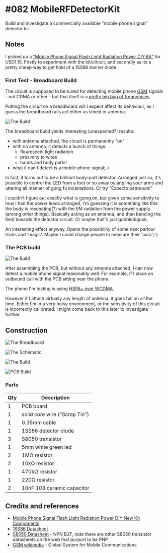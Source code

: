 # #082 MobileRFDetectorKit

Build and investigate a commercially available "mobile phone signal" detector kit


## Notes

I picked up a ["Mobile Phone Signal Flash Light Radiation Power DIY Kit"](https://www.aliexpress.com/item/Mobile-Phone-Signal-Flash-Light-Radiation-Power-DIY-New-Kit-Components/32298290064.html) for USD1.15. Firstly to experiment with the kit/circuit, and secondly as its a pretty cheap way to get hold of a 1SS86 barrier diode.

### First Test - Breadboard Build

The circuit is supposed to be tuned for detecting mobile phone [GSM](http://en.wikipedia.org/wiki/GSM) signals - not CDMA or other -
but that itself is a [pretty big bag of frequencies](http://en.wikipedia.org/wiki/GSM_frequency_bands).

Putting the circuit on a breadboard will I expect affect its behaviour, as I guess the breadboard rails act either as shield or antenna.

![The Build](./assets/MobileRFDetectorKit_breadboard.jpg?raw=true)

The breadboard build yields interesting (unexpected?) results:
* with antenna attached, the circuit is permanently "on"
* with no antenna, it detects a bunch of things:
  - flourescent light radiation
  - proximity to wires
  - hands and body parts!
* what it can't detect is a mobile phone signal;-)

In fact, it turns out to be a brilliant body-part detector. Arranged just so, it's possible to control the LED from a foot or so away
by angling your arms and uttering all manner of gong fu incantations. Or try "Expecto patronum!"

I couldn't figure out exactly what is going on, but given some sensitivity to how I had the power leads arranged, I'm guessing it is something
like this: the body is resonating(?) with the EM radiation from the power supply (among other things). Basically acting as an antenna,
and then bending the field towards the detector circuit. Or maybe that's just gobbledigook.

An interesting effect anyway. Opens the possibility of some neat parlour tricks and 'magic'. Maybe I could charge people to measure their 'aura';-)

### The PCB build

![The Build](./assets/MobileRFDetectorKit_build.jpg?raw=true)

After assembling the PCB, but without any antenna attached, I can now detect a mobile phone signal reasonably well.
For example, if I place an outbound call with the PCB sitting near the phone.

The phone I'm testing is using [HSPA+ over WCDMA](http://en.wikipedia.org/wiki/Evolved_HSPA).

However if I attach virtually any length of antenna, it goes full on all the time. Either I'm in a very noisy environment, or the
sensitivity of this circuit is incorrectly calibrated. I might come back to this later to investigate further.

## Construction

![The Breadboard](./assets/MobileRFDetectorKit_bb.jpg?raw=true)

![The Schematic](./assets/MobileRFDetectorKit_schematic.jpg?raw=true)

![The Build](./assets/MobileRFDetectorKit_build.jpg?raw=true)

![PCB Build](./assets/MobileRFDetectorKit_pcb.jpg?raw=true)

### Parts

| Qty | Description                   |
|-----|-------------------------------|
|   1 | PCB board                     |
|   1 | solid core wire ("Scrap Tin") |
|   1 | 0.35mm cable                  |
|   1 | 1SS86 detector diode          |
|   3 | S8050 transistor              |
|   1 | 5mm white green led           |
|   2 | 1MΩ resistor                  |
|   2 | 10kΩ resistor                 |
|   1 | 470kΩ resistor                |
|   1 | 220Ω resistor                 |
|   2 | 10nF 103 ceramic capacitor    |

## Credits and references
* [Mobile Phone Signal Flash Light Radiation Power DIY New Kit Components](https://www.aliexpress.com/item/Mobile-Phone-Signal-Flash-Light-Radiation-Power-DIY-New-Kit-Components/32298290064.html)
* [1SS86 Datasheet](http://www.datasheetwiki.com/entry/1SS86-Datasheet-PDF)
* [S8050 Datasheet](http://electronics.se-ed.com/magic/s8050.pdf) - NPN BJT, note there are other S8050 transistor datasheets on the web that purport to be PNP
* [GSM wikipedia](http://en.wikipedia.org/wiki/GSM) - Global System for Mobile Communications
